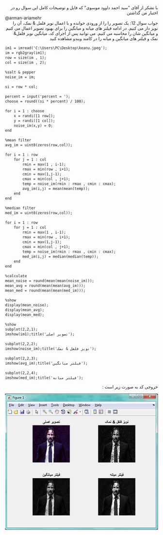 <div dir="rtl">
با تشکر از آقای "سید احمد داوود موسوی" که فایل و توضیحات کامل این سوال رو در اختیار من گذاشتن
</div>
@arman-ariamehr

<div dir="rtl">
جواب سوال 12:
  یک تصویر را را از ورودی خوانده و با اعمال نویز فلفل & نمک، آن را نویز دار می کنیم. در ادامه فیلتر های میانه و میانگین را برای بهبود تصویر اعمال می کنیم و میانگین شان را محاسبه می کنیم. می توانید پس از اجرای کد، میانگین نویز فلفل& نمک و فیلتر های میانگین و میانه را در کامند ویندو مشاهده کنید
</div>

```
im1 = imread('C:\Users\PC\Desktop\keanu.jpeg');
im = rgb2gray(im1);
row = size(im , 1);
col = size(im , 2);

%salt & pepper
noise_im = im;

si = row * col;

percent = input('percent = ');
choose = round((si * percent) / 100);

for i = 1 : choose
    x = randi([1 row]);
    y = randi([1 col]);
    noise_im(x,y) = 0;
end

%mean filter
avg_im = uint8(zeros(row,col));

for i = 1 : row
    for j = 1 : col
        rmin = max(1 , i-1);
        rmax = min(row , i+1);
        cmin = max(1,j-1);
        cmax = min(col , j+1);
        temp = noise_im(rmin : rmax , cmin : cmax);
        avg_im(i,j) = mean(mean(temp));
    end
end

%median filter
med_im = uint8(zeros(row,col));

for i = 1 : row
    for j = 1 : col
        rmin = max(1 , i-1);
        rmax = min(row , i+1);
        cmin = max(1,j-1);
        cmax = min(col , j+1);
        temp = noise_im(rmin : rmax , cmin : cmax);
        med_im(i,j) = median(median(temp));
    end
end

%calculate
mean_noise = round(mean(mean(noise_im)));
mean_avg = round(mean(mean(avg_im)));
mean_med = round(mean(mean(med_im)));

%show
display(mean_noise);
display(mean_avg);
display(mean_med);

%show
subplot(2,2,1);
imshow(im1);title('تصویر اصلی');

subplot(2,2,2);
imshow(noise_im);title('نویز فلفل & نمک');

subplot(2,2,3);
imshow(avg_im);title('فیلتر میانگین');

subplot(2,2,4);
imshow(med_im);title('فیلتر میانه');
```
 
 <div dir="rtl">
خروجی کد به صورت زیر است : 
</div>

![khorooji](02578.jpg)

